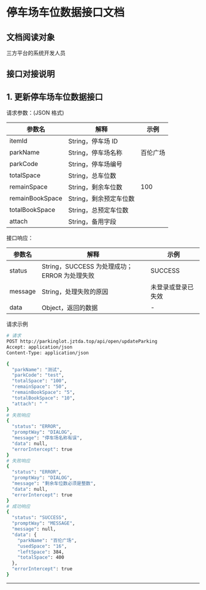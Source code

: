 # 停车场车位数据接口文档


## 文档阅读对象

三方平台的系统开发⼈员

## 接口对接说明

## 1. 更新停车场车位数据接口

请求参数：(JSON 格式)

| 参数名          | 解释                   | 示例     |
| --------------- | ---------------------- | -------- |
| itemId          | String，停车场 ID      |          |
| parkName        | String，停车场名称     | 百伦广场 |
| parkCode        | String，停车场编号     |          |
| totalSpace      | String，总车位数       |          |
| remainSpace     | String，剩余车位数     | 100      |
| remainBookSpace | String，剩余预定车位数 |          |
| totalBookSpace  | String，总预定车位数   |          |
| attach          | String，备用字段       |          |

接口响应：

| 参数名  | 解释                                         | 示例               |
| ------- | -------------------------------------------- | ------------------ |
| status  | String，SUCCESS 为处理成功；ERROR 为处理失败 | SUCCESS            |
| message | String，处理失败的原因                       | 未登录或登录已失效 |
| data    | Object，返回的数据                           | -                  |

请求示例

```bash
# 请求
POST http://parkinglot.jztda.top/api/open/updateParking
Accept: application/json
Content-Type: application/json

{
  "parkName": "测试",
  "parkCode": "test",
  "totalSpace": "100",
  "remainSpace": "50",
  "remainBookSpace": "5",
  "totalBookSpace": "10",
  "attach": " "
}
# 失败响应
{
  "status": "ERROR",
  "promptWay": "DIALOG",
  "message": "停车场名称有误",
  "data": null,
  "errorIntercept": true
}
# 失败响应
{
  "status": "ERROR",
  "promptWay": "DIALOG",
  "message": "剩余车位数必须是整数",
  "data": null,
  "errorIntercept": true
}
# 成功响应
{
  "status": "SUCCESS",
  "promptWay": "MESSAGE",
  "message": null,
  "data": {
    "parkName": "百伦广场",
    "usedSpace": "16",
    "leftSpace": 384,
    "totalSpace": 400
  },
  "errorIntercept": true
}
```

---
